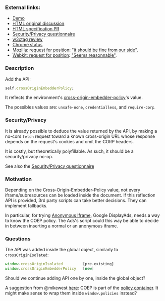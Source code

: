 ### External links:
- [Demo](https://coep-reflection.glitch.me/)
- [HTML original discussion](https://github.com/whatwg/html/issues/7912)
- [HTML specification PR](https://github.com/whatwg/html/pull/7948)
- [Security/Privacy questionnaire](./security-privacy-questionnaire.md)
- [w3ctag review](https://github.com/w3ctag/design-reviews/issues/742)
- [Chrome status](https://chromestatus.com/feature/5074103873568768)
- [Mozilla: request for position](https://github.com/mozilla/standards-positions/issues/645): ["it should be fine from our side"](https://github.com/mozilla/standards-positions/issues/645#issuecomment-1160546542).
- [Webkit: request for position](https://lists.webkit.org/pipermail/webkit-dev/2022-May/032258.html): ["Seems reasonnable"](https://lists.webkit.org/pipermail/webkit-dev/2022-June/032259.html).
### Description 
Add the API:
```js
self.crossOriginEmbedderPolicy;
```
It reflects the environment's [cross-origin-embedder-policy](https://html.spec.whatwg.org/multipage/origin.html#coep)'s value.

The possibles values are: `unsafe-none`, `credentialless`, and `require-corp`.

### Security/Privacy
It is already possible to deduce the value returned by the API, by making a
no-cors `fetch` request toward a known cross-origin URL whose response depends
on the request's cookies and omit the CORP headers.

It is costly, but theoretically polyfillable. As such, it should be a
security/privacy no-op.

See also the [Security/Privacy questionnaire](./security-privacy-questionnaire.md)

### Motivation

Depending on the Cross-Origin-Embedder-Policy value, not every
iframe/subresources can be loaded inside the document. If this reflection API is
provided, 3rd party scripts can take better decisions. They can implement
fallbacks.

In particular, for trying [Anonymous
Iframe](https://github.com/WICG/anonymous-iframe), Google DisplayAds, needs a
way to know the COEP policy. The Ads's script could this way be able to decide
in between inserting a normal or an anonymous iframe.

### Questions

The API was added inside the global object, similarly to `crossOriginIsolated`:
```js
window.crossOriginIsolated         [pre-existing]
window.crossOriginEmbedderPolicy   [new]
```

Should we continue adding API one by one, inside the global object?

A suggestion from @mikewest [here](https://github.com/whatwg/html/issues/7912#issuecomment-1123407921):
COEP is part of the [policy container](https://html.spec.whatwg.org/multipage/origin.html#policy-containers).
It might make sense to wrap them inside `window.policies` instead?
